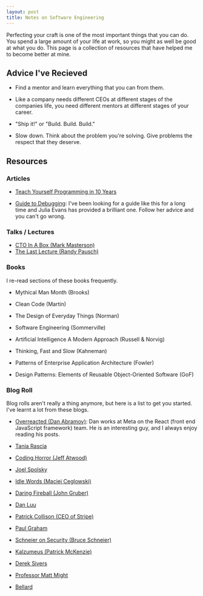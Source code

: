 ```yaml
---
layout: post
title: Notes on Software Engineering
---
```


Perfecting your craft is one of the most important things that you can do. You spend a large amount of your life at work, so you might as well be good at what you do. This page is a collection of resources that have helped me to become better at mine.
 
## Advice I've Recieved 

- Find a mentor and learn everything that you can from them.  

- Like a company needs different CEOs at different stages of the companies life, you need different mentors at different stages of your career. 

- "Ship it!" or "Build. Build. Build." 

- Slow down. Think about the problem you're solving. Give problems the respect that they deserve.

## Resources

### Articles    

- [Teach Yourself Programming in 10 Years](https://norvig.com/21-days.html)

- [Guide to Debugging](https://jvns.ca/blog/2022/12/21/new-zine--the-pocket-guide-to-debugging/): I've been looking for a guide like this for a long time and Julia Evans has provided a brilliant one. Follow her advice and you can't go wrong.

### Talks / Lectures

- [CTO In A Box (Mark Masterson)](https://www.slideshare.net/mastermark/cto-in-a-box-51863179)
- [The Last Lecture (Randy Pausch)](https://www.youtube.com/watch?v=ji5_MqicxSo)

### Books
I re-read sections of these books frequently. 

- Mythical Man Month (Brooks)

- Clean Code (Martin)

- The Design of Everyday Things (Norman)

- Software Engineering (Sommerville)

- Artificial Intelligence A Modern Approach (Russell & Norvig)

- Thinking, Fast and Slow (Kahneman)

- Patterns of Enterprise Application Architecture (Fowler)

- Design Patterns: Elements of Reusable Object-Oriented Software (GoF)

### Blog Roll
Blog rolls aren't really a thing anymore, but here is a list to get you started. I've learnt a lot from these blogs. 

- [Overreacted (Dan Abramov)](https://overreacted.io): Dan works at Meta on the React (front end JavaScript framework) team. He is an interesting guy, and I always enjoy reading his posts. 

- [Tania Rascia](https://www.taniarascia.com)

- [Coding Horror (Jeff Atwood)](https://blog.codinghorror.com)

- [Joel Spolsky](https://www.joelonsoftware.com)

- [Idle Words (Maciej Ceglowski)](https://idlewords.com) 

- [Daring Fireball (John Gruber)](https://daringfireball.net)

- [Dan Luu](https://danluu.com/)

- [Patrick Collison (CEO of Stripe)](https://patrickcollison.com)

- [Paul Graham](http://www.paulgraham.com/articles.html)

- [Schneier on Security (Bruce Schneier)](https://www.schneier.com)

- [Kalzumeus (Patrick McKenzie)](https://www.kalzumeus.com/)

- [Derek Sivers](https://sivers.org/)

- [Professor Matt Might](http://matt.might.net/articles/)

- [Bellard](https://bellard.org)
